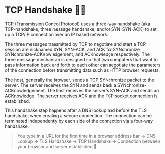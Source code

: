 # TCP Handshake 🤝🏻
TCP (Transmission Control Protocol) uses a three-way handshake (aka TCP-handshake, three message handshake, and/or SYN-SYN-ACK) to set up a TCP/IP connection over an IP based network.

The three messages transmitted by TCP to negotiate and start a TCP session are nicknamed SYN, SYN-ACK, and ACK for SYNchronize, SYNchronize-ACKnowledgement, and ACKnowledge respectively. The three message mechanism is designed so that two computers that want to pass information back and forth to each other can negotiate the parameters of the connection before transmitting data such as HTTP browser requests.

The host, generally the browser, sends a TCP SYNchronize packet to the server. The server receives the SYN and sends back a SYNchronize-ACKnowledgement. The host receives the server's SYN-ACK and sends an ACKnowledge. The server receives ACK and the TCP socket connection is established.

This handshake step happens after a DNS lookup and before the TLS handshake, when creating a secure connection. The connection can be terminated independently by each side of the connection via a four-way handshake.

> You type in a URL for the first time in a browser address bar -> DNS Lookup -> TLS Handshake -> TCP Handshake -> Connection between your browser and server established 🎉